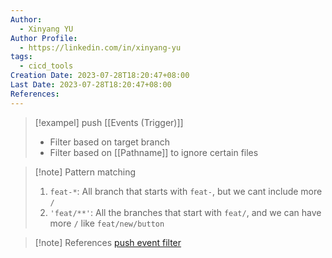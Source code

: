 ```yaml
---
Author:
  - Xinyang YU
Author Profile:
  - https://linkedin.com/in/xinyang-yu
tags:
  - cicd_tools
Creation Date: 2023-07-28T18:20:47+08:00
Last Date: 2023-07-28T18:20:47+08:00
References:
---
```

>[!exampel] push [[Events (Trigger)]]
>- Filter based on target branch
>- Filter based on [[Pathname]] to ignore certain files

>[!note] Pattern matching
>1. ``feat-*``: All branch that starts with ``feat-``, but we cant include more ``/``
>2. ``'feat/**'``: All the branches that start with ``feat/``, and we can have more ``/`` like ``feat/new/button``

>[!note] References
>[push event filter](https://docs.github.com/en/actions/using-workflows/events-that-trigger-workflows#running-your-pull_request-workflow-based-on-the-head-or-base-branch-of-a-pull-request)